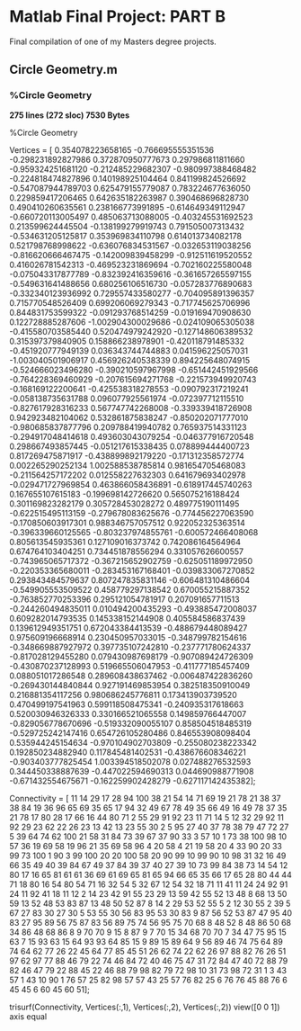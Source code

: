 # Matlab Final Project: PART B
Final compilation of one of my Masters degree projects.

<h2>Circle Geometry.m</h2>

<p>
  <h3>%Circle Geometry</h3>
  <p>
  
<b>
275  lines (272 sloc)
7530 Bytes
</b>

%Circle Geometry

Vertices = [ 0.354078223658165  -0.766695555351536
  -0.298231892827986   0.372870950777673
   0.297986811811660  -0.959324251681120
  -0.212485229682307  -0.980997388468482
  -0.224818474827896   0.140198925104464
   0.841199824526692  -0.547087944789703
   0.625479155779087   0.783224677636050
   0.229859417206465   0.642635182263987
   0.390468696828730   0.490410260635561
   0.238166773991895  -0.614649349112947
  -0.660720113005497   0.485063713088005
  -0.403245531692523   0.213599624445504
  -0.138199279919743   0.791505007313432
  -0.534631205125817   0.353969834110798
   0.614013734082178   0.521798768998622
  -0.636076834531567  -0.032653119038256
  -0.816620666467475  -0.142009839458299
  -0.912511619520552   0.416026781542313
  -0.469523231869694  -0.702160225580048
  -0.075043317877789  -0.832392416359616
  -0.361657265597155  -0.549631641488656
   0.680256106516730  -0.057283776890683
  -0.332340123936992   0.729557433580277
  -0.704095891396357   0.715770548526409
   0.699206069279343  -0.717745625706996
   0.844831753599322  -0.091293768514259
  -0.019169470908630   0.122728885287606
  -1.002904300029686  -0.024109065305038
  -0.415580703585440   0.520474979242920
  -0.127148606389532   0.315397379840905
   0.158866238978901  -0.420118791485332
  -0.451920777949139   0.036343744744883
   0.041596225057031  -1.003040501906917
   0.456926240538339   0.894225648074915
  -0.524666023496280  -0.390210597967998
  -0.651442451929566  -0.764228369460929
  -0.207615694271768  -0.221573949920743
  -0.168169122200641  -0.425538318278553
  -0.090792317219241  -0.058138735631788
   0.096077925561974  -0.072397712115510
  -0.827617928316233   0.567747742268008
  -0.339339418726908   0.942923482104062
   0.532861875838247  -0.850202071777010
  -0.980685837877796   0.209788419940782
   0.765937514331123  -0.294917048414618
   0.493603043079254  -0.046377916720548
   0.298667493857445  -0.051217615338435
   0.078899444400723   0.817269475871917
  -0.438899892179220  -0.171312358572774
   0.002265290252134   1.002588538785814
   0.981654705468083  -0.211564257172202
   0.012558227632303   0.641679693402978
  -0.029471727969854   0.463866058436891
  -0.618917445740263   0.167655107615183
  -0.199698142726620   0.565075216188424
   0.301169823282179   0.305728453028272
   0.489775190111495  -0.622515495113159
  -0.279678083625676  -0.774456227063590
  -0.170850603917301   0.988346757057512
   0.922052325363514  -0.396339660125565
  -0.803237974855761  -0.600572466408068
   0.805613545935361   0.127109016373742
   0.742086164564964   0.674764103404251
   0.734451878556294   0.331057626600557
  -0.743965065717372  -0.367215652902759
  -0.625051189972950  -0.220353365680011
  -0.283453167168401  -0.039833067270852
   0.293843484579637   0.807247835831146
  -0.606481310486604  -0.549905553509522
   0.458779297138542   0.670055215887352
  -0.763852770253396   0.295121054781917
   0.207091657711513  -0.244260494835011
   0.010494200435293  -0.493885472008037
   0.609282014793535   0.145338152144908
   0.405584586837439   0.139612949351751
   0.672043384413539  -0.488679448089427
   0.975609196668914   0.230450957033015
  -0.348799782154616  -0.348669887927972
   0.397735107242810  -0.237771780624337
  -0.817028129455280   0.079430987698179
  -0.907089424726309  -0.430870237128993
   0.519665506047953  -0.411777185457409
   0.088051017286548   0.289608438637462
  -0.006487422836260  -0.269430144840844
   0.927191469853954   0.382518350910049
   0.216881354117256   0.980686245776811
   0.173413903739520   0.470499197541963
   0.599118508475341  -0.240935317618663
   0.520030946326333   0.330166521065558
   0.149859766447007  -0.829056778670696
  -0.519332090055107   0.858504518485319
  -0.529725242147416   0.654726105280486
   0.846553908098404   0.535944245154634
  -0.970104902703809  -0.255080238223342
   0.192850234882940   0.117845481402531
  -0.438676608346221  -0.903403777825454
   1.003394518502078   0.027488276532593
   0.344450338887639  -0.447022594690313
   0.044690988771908  -0.671432554675671
  -0.162259902428279  -0.627117142435382];

Connectivity = [    11    14    29
    17    28    94
   100    38    21
    54    14    71
    69    19    21
    78    21    38
    37    38    84
    19    36    96
    65    69    35
    65    17    94
    32    49    67
    78    49    35
    66    49    16
    49    78    37
    35    21    78
    17    80    28
    17    66    16
    44    80    71
     2    55    29
    91    92    23
    11    71    14
     5    12    32
    29    92    11
    92    29    23
    62    22    26
    23    13    42
    13    23    55
    30     2     5
    95    27    40
    37    78    38
    79    47    72
    27     5    39
    64    74    62
   100    21    58
    31    84    73
    39    67    37
    90    33     3
    57    10     1
    73    38   100
    98    10    57
    36    19    69
    58    19    96
    21    35    69
    58    96     4
    20    58     4
    21    19    58
    20     4    33
    90    20    33
    99    73   100
     1    90     3
    99   100    20
    20   100    58
    20    90    99
    10    99    90
    10    98    31
    32    16    49
    66    35    49
    40    39    84
    67    49    37
    84    39    37
    40    27    39
    10    73    99
    84    38    73
    14    54    12
    80    17    16
    65    81    61
    61    36    69
    61    69    65
    81    65    94
    66    65    35
    66    17    65
    28    80    44
    44    71    18
    80    16    54
    80    54    71
    16    32    54
     5    32    67
    12    54    32
    18    71    11
    41    11    24
    24    92    91
    24    11    92
    41    18    11
    12     2    14
    23    42    91
    55    23    29
    13    59    42
    55    52    13
    48     8    68
    13    50    59
    13    52    48
    53    83    87
    13    48    50
    52    87     8
    14     2    29
    53    52    55
     5     2    12
    30    55     2
    39     5    67
    27    83    30
    27    30     5
    53    55    30
    56    83    95
    53    30    83
     9    87    56
    52    53    87
    47    95    40
    83    27    95
    89    56    75
    87    83    56
    89    75    74
    56    95    75
    70    68     8
    48    52     8
    48    86    50
    68    34    86
    48    68    86
     8     9    70
    70     9    15
     8    87     9
     7    70    15
    34    68    70
    70     7    34
    47    75    95
    15    63     7
    15    93    63
    15    64    93
    93    64    85
    15     9    89
    15    89    64
     9    56    89
    46    74    75
    64    89    74
    64    62    77
    26    22    45
    64    77    85
    45    51    26
    62    74    22
    62    26    97
    88    82    76
    26    51    97
    62    97    77
    88    46    79
    22    74    46
    84    72    40
    46    75    47
    31    72    84
    47    40    72
    88    79    82
    46    47    79
    22    88    45
    22    46    88
    79    98    82
    79    72    98
    10    31    73
    98    72    31
     1     3    43
    57     1    43
    10    90     1
    76    57    25
    82    98    57
    57    43    25
    57    76    82
    25     6    76
    76    45    88
    76     6    45
    45     6    60
    45    60    51];

trisurf(Connectivity, Vertices(:,1), Vertices(:,2), Vertices(:,2))
view([0 0 1])
axis equal

  </p>
  <b></b>  
</p>

